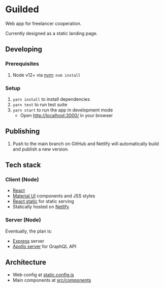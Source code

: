 # Guilded

Web app for freelancer cooperation.

Currently designed as a static landing page.

## Developing

### Prerequisites

1. Node v12+ via [nvm](https://github.com/nvm-sh/nvm#readme): `nvm install`

### Setup

1. `yarn install` to install dependencies
1. `yarn test` to run test suite
1. `yarn start` to run the app in development mode
   - Open <http://localhost:3000/> in your browser

## Publishing

1. Push to the main branch on GitHub and Netlify will automatically build and
   publish a new version.

## Tech stack

### Client (Node)

- [React](https://reactjs.org/)
- [Material UI](https://material-ui.com/) components and JSS styles
- [React static](https://github.com/react-static/react-static#readme) for static
  serving
- Statically hosted on [Netlify](https://app.netlify.com/sites/guilded/)

### Server (Node)

Eventually, the plan is:

- [Express](http://expressjs.com/) server
- [Apollo server](https://www.apollographql.com/server) for GraphQL API

## Architecture

- Web config at [static.config.js](static.config.js)
- Main components at [src/components](src/components)
